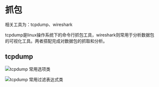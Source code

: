 # 抓包

相关工具为：tcpdump、wireshark

tcpdump是linux操作系统下的命令行抓包工具，wireshark则常用于分析数据包的可视化工具。两者搭配完成对数据包的抓取和分析。

## tcpdump

![tcpdump 常用选项类](https://cdn.xiaolincoding.com/gh/xiaolincoder/ImageHost/%E8%AE%A1%E7%AE%97%E6%9C%BA%E7%BD%91%E7%BB%9C/TCP-Wireshark/7.jpg)



![tcpdump 常用过滤表达式类](https://cdn.xiaolincoding.com/gh/xiaolincoder/ImageHost/%E8%AE%A1%E7%AE%97%E6%9C%BA%E7%BD%91%E7%BB%9C/TCP-Wireshark/8.jpg)